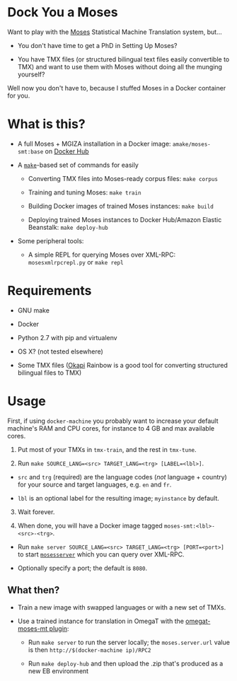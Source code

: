 # Dock You a Moses

Want to play with the [Moses](http://www.statmt.org/moses/) Statistical Machine
Translation system, but...

- You don't have time to get a PhD in Setting Up Moses?

- You have TMX files (or structured bilingual text files easily convertible to
  TMX) and want to use them with Moses without doing all the munging yourself?

Well now you don't have to, because I stuffed Moses in a Docker container for
you.

# What is this?

- A full Moses + MGIZA installation in a Docker image: `amake/moses-smt:base` on
[Docker Hub](https://hub.docker.com/r/amake/moses-smt/)

- A [`make`](https://www.gnu.org/software/make/)-based set of commands for
  easily

  - Converting TMX files into Moses-ready corpus files: `make corpus`

  - Training and tuning Moses: `make train`

  - Building Docker images of trained Moses instances: `make build`

  - Deploying trained Moses instances to Docker Hub/Amazon Elastic Beanstalk:
    `make deploy-hub`

- Some peripheral tools:

  - A simple REPL for querying Moses over XML-RPC: `mosesxmlrpcrepl.py` or `make
    repl`

# Requirements

- GNU make

- Docker

- Python 2.7 with pip and virtualenv

- OS X? (not tested elsewhere)

- Some TMX files ([Okapi](http://okapi.opentag.com/) Rainbow is a good tool for
  converting structured bilingual files to TMX)

# Usage

First, if using `docker-machine` you probably want to increase your default
machine's RAM and CPU cores, for instance to 4 GB and max available cores.

1. Put most of your TMXs in `tmx-train`, and the rest in `tmx-tune`.

2. Run `make SOURCE_LANG=<src> TARGET_LANG=<trg> [LABEL=<lbl>]`.

  - `src` and `trg` (required) are the language codes (*not* language + country)
    for your source and target languages, e.g. `en` and `fr`.

  - `lbl` is an optional label for the resulting image; `myinstance` by default.

3. Wait forever.

4. When done, you will have a Docker image tagged `moses-smt:<lbl>-<src>-<trg>`.

  - Run `make server SOURCE_LANG=<src> TARGET_LANG=<trg> [PORT=<port>]` to start
    [`mosesserver`](http://www.statmt.org/moses/?n=Advanced.Moses#ntoc1) which
    you can query over XML-RPC.

  - Optionally specify a port; the default is `8080`.

## What then?

- Train a new image with swapped languages or with a new set of TMXs.

- Use a trained instance for translation in OmegaT with the [omegat-moses-mt
  plugin](https://github.com/amake/omegat-moses-mt):

  - Run `make server` to run the server locally; the `moses.server.url` value is
    then `http://$(docker-machine ip)/RPC2`

  - Run `make deploy-hub` and then upload the .zip that's produced as a new EB
    environment
